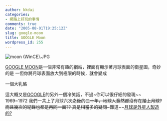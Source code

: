 ```yaml
---
author: kkdai
categories:
- 網路上好玩的事情
comments: true
date: "2005-08-01T19:25:12Z"
slug: google-moon
title: GOOGLE Moon
wordpress_id: 255
---
```


![moon (WinCE).JPG](http://www.evanlin.com/blog/archives/20050801/moon%20(WinCE).JPG)

[GOOGLE MOON](http://moon.google.com/)是一個非常有趣的網站，裡面有顯示著月球表面的衛星圖，奇妙的是 一但你將月球表面放大到極限的時候，就會變成

一個大乳酪

這大概又是[GOOGLE](http://google.com)的另外一個冷笑話，不過~你可以很仔細的發現~~ 1969~1972 我們一共上了月球六次~~之後的三十年，地球人竟然都沒有在踏上月球?而且幾次的紀錄也都是再同一面?? 真是相當多的疑問~~~難道~~[月球是外星人製造的?](http://www.ufo.org.tw/study/fk10.htm)
